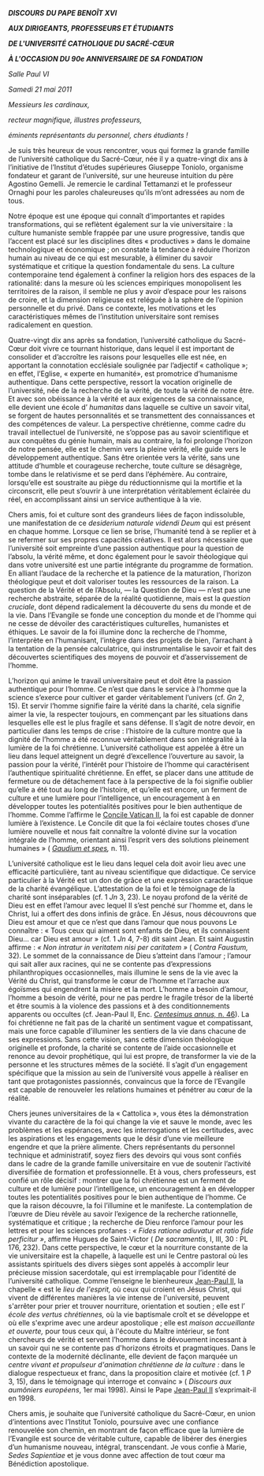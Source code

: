***DISCOURS*** ***DU PAPE BENOÎT XVI***

***AUX DIRIGEANTS, PROFESSEURS ET ÉTUDIANTS***

***DE L'UNIVERSITÉ CATHOLIQUE DU SACRÉ-CŒUR***

***À L'OCCASION DU 90e ANNIVERSAIRE DE SA FONDATION***

*Salle Paul VI*

*Samedi* *21 mai 2011*

*Messieurs les cardinaux,*

*recteur magnifique, illustres professeurs,*

*éminents représentants du personnel, chers étudiants !*

Je suis très heureux de vous rencontrer, vous qui formez la grande famille de l’université catholique du Sacré-Cœur, née il y a quatre-vingt dix ans à l’initiative de l’Institut d’études supérieures Giuseppe Toniolo, organisme fondateur et garant de l’université, sur une heureuse intuition du père Agostino Gemelli. Je remercie le cardinal Tettamanzi et le professeur Ornaghi pour les paroles chaleureuses qu’ils m’ont adressées au nom de tous.

Notre époque est une époque qui connaît d’importantes et rapides transformations, qui se reflètent également sur la vie universitaire : la culture humaniste semble frappée par une usure progressive, tandis que l’accent est placé sur les disciplines dites « productives » dans le domaine technologique et économique ; on constate la tendance à réduire l’horizon humain au niveau de ce qui est mesurable, à éliminer du savoir systématique et critique la question fondamentale du sens. La culture contemporaine tend également à confiner la religion hors des espaces de la rationalité: dans la mesure où les sciences empiriques monopolisent les territoires de la raison, il semble ne plus y avoir d’espace pour les raisons de croire, et la dimension religieuse est reléguée à la sphère de l’opinion personnelle et du privé. Dans ce contexte, les motivations et les caractéristiques mêmes de l’institution universitaire sont remises radicalement en question.

Quatre-vingt dix ans après sa fondation, l’université catholique du Sacré-Cœur doit vivre ce tournant historique, dans lequel il est important de consolider et d’accroître les raisons pour lesquelles elle est née, en apportant la connotation ecclésiale soulignée par l’adjectif « catholique »; en effet, l’Eglise, « experte en humanité», est promotrice d’humanisme authentique. Dans cette perspective, ressort la vocation originelle de l’université, née de la recherche de la vérité, de toute la vérité de notre être. Et avec son obéissance à la vérité et aux exigences de sa connaissance, elle devient une école d’ *humanitas* dans laquelle se cultive un savoir vital, se forgent de hautes personnalités et se transmettent des connaissances et des compétences de valeur. La perspective chrétienne, comme cadre du travail intellectuel de l’université, ne s’oppose pas au savoir scientifique et aux conquêtes du génie humain, mais au contraire, la foi prolonge l’horizon de notre pensée, elle est le chemin vers la pleine vérité, elle guide vers le développement authentique. Sans être orientée vers la vérité, sans une attitude d’humble et courageuse recherche, toute culture se désagrège, tombe dans le relativisme et se perd dans l’éphémère. Au contraire, lorsqu’elle est soustraite au piège du réductionnisme qui la mortifie et la circonscrit, elle peut s’ouvrir à une interprétation véritablement éclairée du réel, en accomplissant ainsi un service authentique à la vie.

Chers amis, foi et culture sont des grandeurs liées de façon indissoluble, une manifestation de ce *desiderium naturale videndi Deum* qui est présent en chaque homme. Lorsque ce lien se brise, l’humanité tend à se replier et à se refermer sur ses propres capacités créatives. Il est alors nécessaire que l’université soit empreinte d’une passion authentique pour la question de l’absolu, la vérité même, et donc également pour le savoir théologique qui dans votre université est une partie intégrante du programme de formation. En alliant l’audace de la recherche et la patience de la maturation, l’horizon théologique peut et doit valoriser toutes les ressources de la raison. La question de la Vérité et de l’Absolu, — la Question de Dieu — n’est pas une recherche abstraite, séparée de la réalité quotidienne, mais est la *question cruciale*, dont dépend radicalement la découverte du sens du monde et de la vie. Dans l’Evangile se fonde une conception du monde et de l’homme qui ne cesse de dévoiler des caractéristiques culturelles, humanistes et éthiques. Le savoir de la foi illumine donc la recherche de l’homme, l’interprète en l’humanisant, l’intègre dans des projets de bien, l’arrachant à la tentation de la pensée calculatrice, qui instrumentalise le savoir et fait des découvertes scientifiques des moyens de pouvoir et d’asservissement de l’homme.

L’horizon qui anime le travail universitaire peut et doit être la passion authentique pour l’homme. Ce n’est que dans le service à l’homme que la science s’exerce pour cultiver et garder véritablement l’univers (cf. *Gn* 2, 15). Et servir l’homme signifie faire la vérité dans la charité, cela signifie aimer la vie, la respecter toujours, en commençant par les situations dans lesquelles elle est le plus fragile et sans défense. Il s’agit de notre devoir, en particulier dans les temps de crise : l’histoire de la culture montre que la dignité de l’homme a été reconnue véritablement dans son intégralité à la lumière de la foi chrétienne. L’université catholique est appelée à être un lieu dans lequel atteignent un degré d’excellence l’ouverture au savoir, la passion pour la vérité, l’intérêt pour l’histoire de l’homme qui caractérisent l’authentique spiritualité chrétienne. En effet, se placer dans une attitude de fermeture ou de détachement face à la perspective de la foi signifie oublier qu’elle a été tout au long de l’histoire, et qu’elle est encore, un ferment de culture et une lumière pour l’intelligence, un encouragement à en développer toutes les potentialités positives pour le bien authentique de l’homme. Comme l’affirme le [Concile Vatican II](http://www.vatican.va/archive/hist_councils/ii_vatican_council/index_fr.htm), la foi est capable de donner lumière à l’existence. Le Concile dit que la foi «éclaire toutes choses d’une lumière nouvelle et nous fait connaître la volonté divine sur la vocation intégrale de l’homme, orientant ainsi l’esprit vers des solutions pleinement humaines » ( *[Gaudium et spes](http://www.vatican.va/archive/hist_councils/ii_vatican_council/documents/vat-ii_cons_19651207_gaudium-et-spes_fr.html),* n. 11).

L’université catholique est le lieu dans lequel cela doit avoir lieu avec une efficacité particulière, tant au niveau scientifique que didactique. Ce service particulier à la Vérité est un don de grâce et une expression caractéristique de la charité évangélique. L’attestation de la foi et le témoignage de la charité sont inséparables (cf. 1 *Jn* 3, 23). Le noyau profond de la vérité de Dieu est en effet l’amour avec lequel Il s’est penché sur l’homme et, dans le Christ, lui a offert des dons infinis de grâce. En Jésus, nous découvrons que Dieu est amour et que ce n’est que dans l’amour que nous pouvons Le connaître : « Tous ceux qui aiment sont enfants de Dieu, et ils connaissent Dieu... car Dieu est amour » (cf. 1 *Jn* 4, 7-8) dit saint Jean. Et saint Augustin affirme : *« Non intratur in veritatem nisi per caritatem »* ( *Contra Faustum,* 32). Le sommet de la connaissance de Dieu s’atteint dans l’amour ; l’amour qui sait aller aux racines, qui ne se contente pas d’expressions philanthropiques occasionnelles, mais illumine le sens de la vie avec la Vérité du Christ, qui transforme le cœur de l’homme et l’arrache aux égoïsmes qui engendrent la misère et la mort. L’homme a besoin d’amour, l’homme a besoin de vérité, pour ne pas perdre le fragile trésor de la liberté et être soumis à la violence des passions et à des conditionnements apparents ou occultes (cf. Jean-Paul II, Enc. [*Centesimus annus,* n. 46](http://www.vatican.va/edocs/FRA0072/__P7.HTM)). La foi chrétienne ne fait pas de la charité un sentiment vague et compatissant, mais une force capable d’illuminer les sentiers de la vie dans chacune de ses expressions. Sans cette vision, sans cette dimension théologique originelle et profonde, la charité se contente de l’aide occasionnelle et renonce au devoir prophétique, qui lui est propre, de transformer la vie de la personne et les structures mêmes de la société. Il s’agit d’un engagement spécifique que la mission au sein de l’université vous appelle à réaliser en tant que protagonistes passionnés, convaincus que la force de l’Evangile est capable de renouveler les relations humaines et pénétrer au cœur de la réalité.

Chers jeunes universitaires de la « Cattolica », vous êtes la démonstration vivante du caractère de la foi qui change la vie et sauve le monde, avec les problèmes et les espérances, avec les interrogations et les certitudes, avec les aspirations et les engagements que le désir d’une vie meilleure engendre et que la prière alimente. Chers représentants du personnel technique et administratif, soyez fiers des devoirs qui vous sont confiés dans le cadre de la grande famille universitaire en vue de soutenir l’activité diversifiée de formation et professionnelle. Et à vous, chers professeurs, est confié un rôle décisif : montrer que la foi chrétienne est un ferment de culture et de lumière pour l’intelligence, un encouragement à en développer toutes les potentialités positives pour le bien authentique de l’homme. Ce que la raison découvre, la foi l’illumine et le manifeste. La contemplation de l’œuvre de Dieu révèle au savoir l’exigence de la recherche rationnelle, systématique et critique ; la recherche de Dieu renforce l’amour pour les lettres et pour les sciences profanes : *« Fides ratione adiuvatur et ratio fide perficitur »*, affirme Hugues de Saint-Victor ( *De sacramentis,* I, III, 30 : PL 176, 232). Dans cette perspective, le cœur et la nourriture constante de la vie universitaire est la chapelle, à laquelle est uni le Centre pastoral où les assistants spirituels des divers sièges sont appelés à accomplir leur précieuse mission sacerdotale, qui est irremplaçable pour l’identité de l’université catholique. Comme l’enseigne le bienheureux [Jean-Paul II](/content/john-paul-ii/fr.html), la chapelle « est le *lieu de l'esprit,* où ceux qui croient en Jésus Christ, qui vivent de différentes manières la vie intense de l'université, peuvent s'arrêter pour prier et trouver nourriture, orientation et soutien ; elle est l’ *école des vertus chrétiennes,* où la vie baptismale croît et se développe et où elle s'exprime avec une ardeur apostolique ; elle est *maison accueillante et ouverte,* pour tous ceux qui, à l'écoute du Maître intérieur, se font chercheurs de vérité et servent l’homme dans le dévouement incessant à un savoir qui ne se contente pas d'horizons étroits et pragmatiques. Dans le contexte de la modernité déclinante, elle devient de façon marquée un *centre vivant et propulseur d'animation chrétienne de la culture :* dans le dialogue respectueux et franc, dans la proposition claire et motivée (cf. 1 *P* 3, 15), dans le témoignage qui interroge et convainc » ( *Discours aux aumôniers européens*, 1er mai 1998). Ainsi le Pape [Jean-Paul II](/content/john-paul-ii/fr.html) s’exprimait-il en 1998.

Chers amis, je souhaite que l’université catholique du Sacré-Cœur, en union d’intentions avec l’Institut Toniolo, poursuive avec une confiance renouvelée son chemin, en montrant de façon efficace que la lumière de l’Evangile est source de véritable culture, capable de libérer des énergies d’un humanisme nouveau, intégral, transcendant. Je vous confie à Marie, *Sedes Sapientiae* et je vous donne avec affection de tout cœur ma Bénédiction apostolique.